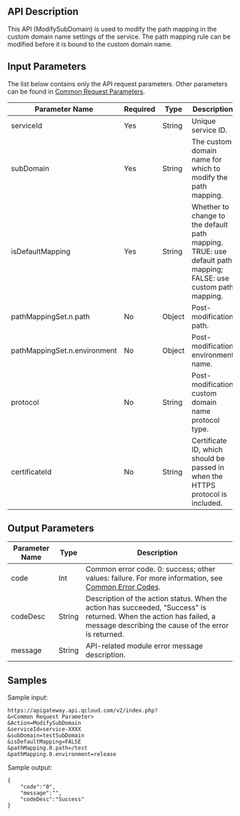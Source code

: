 ## API Description

This API (ModifySubDomain) is used to modify the path mapping in the custom domain name settings of the service. The path mapping rule can be modified before it is bound to the custom domain name.

## Input Parameters

The list below contains only the API request parameters. Other parameters can be found in [Common Request Parameters](https://intl.cloud.tencent.com/document/api/213/6976).

| Parameter Name | Required | Type | Description |
| ---------------------------- | ---- | ------ | ---------------------------------------- |
| serviceId | Yes | String | Unique service ID. |
| subDomain | Yes | String | The custom domain name for which to modify the path mapping. |
| isDefaultMapping | Yes | String | Whether to change to the default path mapping. TRUE: use default path mapping; FALSE: use custom path mapping. |
| pathMappingSet.n.path | No | Object | Post-modification path. |
| pathMappingSet.n.environment | No | Object | Post-modification environment name. |
| protocol | No | String | Post-modification custom domain name protocol type. |
| certificateId | No | String | Certificate ID, which should be passed in when the HTTPS protocol is included. |


## Output Parameters
| Parameter Name | Type | Description |
| -------- | ------ | ---------------------------------------- |
| code | Int | Common error code. 0: success; other values: failure. For more information, see [Common Error Codes](https://intl.cloud.tencent.com/document/product/377/8946). |
| codeDesc | String | Description of the action status. When the action has succeeded, "Success" is returned. When the action has failed, a message describing the cause of the error is returned. |
| message | String | API-related module error message description. |

## Samples 
Sample input:
```
https://apigateway.api.qcloud.com/v2/index.php?
&<Common Request Parameter>
&Action=ModifySubDomain
&serviceId=service-XXXX
&subDomain=testSubDomain
&isDefaultMapping=FALSE
&pathMapping.0.path=/test
&pathMapping.0.environment=release
```
Sample output:
```
{
    "code":"0",
    "message":"",
    "codeDesc":"Success"
}
```




